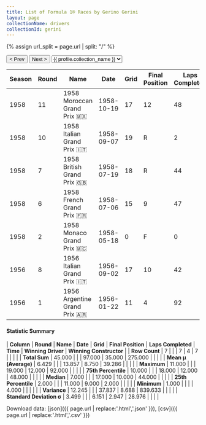 ```yaml
---
title: List of Formula 1® Races by Gerino Gerini
layout: page
collectionName: drivers
collectionId: gerini
---
```


{% assign url_split = page.url | split: "/" %}
<div id="collection-navigation">
<button onclick="selector.options[selector.selectedIndex-1].value && (window.location = selector.options[selector.selectedIndex-1].value);">&lt; Prev</button>
<button onclick="selector.options[selector.selectedIndex+1].value && (window.location = selector.options[selector.selectedIndex+1].value);">Next &gt;</button>
<select id="selector" onchange="this.options[this.selectedIndex].value && (window.location = this.options[this.selectedIndex].value);">
  {% for collectionId in site.data[page.collectionName].refs %}
    {% if collectionId == page.collectionId %}
      {% assign selected = "selected" %}
    {% else %}
      {% assign selected = "" %}
    {% endif %}
    {% assign profile = site.data[page.collectionName][collectionId].profile %}
    <option value="/f1/{{ page.collectionName }}/{{ collectionId }}/{{ url_split[4] }}" {{ selected }}>{{ profile.collection_name }}</option>
  {% endfor %}
</select>
</div>

| Season | Round | Name | Date | Grid | Final Position | Laps Completed | Time | Winning Driver | Winning Constructor |
|--|--|--|--|--|--|--|--|--|--|
| 1958 | 11 | 1958 Moroccan Grand Prix 🇲🇦 | 1958-10-19 | 17 | 12 | 48 |   | Stirling Moss 🇬🇧 | Vanwall 🇬🇧 |
| 1958 | 10 | 1958 Italian Grand Prix 🇮🇹 | 1958-09-07 | 19 | R | 2 |   | Tony Brooks 🇬🇧 | Vanwall 🇬🇧 |
| 1958 | 7 | 1958 British Grand Prix 🇬🇧 | 1958-07-19 | 18 | R | 44 |   | Peter Collins 🇬🇧 | Ferrari 🇮🇹 |
| 1958 | 6 | 1958 French Grand Prix 🇫🇷 | 1958-07-06 | 15 | 9 | 47 |   | Mike Hawthorn 🇬🇧 | Ferrari 🇮🇹 |
| 1958 | 2 | 1958 Monaco Grand Prix 🇲🇨 | 1958-05-18 | 0 | F | 0 |   | Maurice Trintignant 🇫🇷 | Cooper 🇬🇧 |
| 1956 | 8 | 1956 Italian Grand Prix 🇮🇹 | 1956-09-02 | 17 | 10 | 42 |   | Stirling Moss 🇬🇧 | Maserati 🇮🇹 |
| 1956 | 1 | 1956 Argentine Grand Prix 🇦🇷 | 1956-01-22 | 11 | 4 | 92 |   | Juan Fangio 🇦🇷 | Ferrari 🇮🇹 |

#### Statistic Summary

| **Column** | **Round** | **Name** | **Date** | **Grid** | **Final Position** | **Laps Completed** | **Time** | **Winning Driver** | **Winning Constructor** |
| **Row Count** | 7 |  |  | 7 | 4 | 7 |  |  |  |
| **Total Sum** | 45.000 |  |  | 97.000 | 35.000 | 275.000 |  |  |  |
| **Mean μ (Average)** | 6.429 |  |  | 13.857 | 8.750 | 39.286 |  |  |  |
| **Maximum** | 11.000 |  |  | 19.000 | 12.000 | 92.000 |  |  |  |
| **75th Percentile** | 10.000 |  |  | 18.000 | 12.000 | 48.000 |  |  |  |
| **Median** | 7.000 |  |  | 17.000 | 10.000 | 44.000 |  |  |  |
| **25th Percentile** | 2.000 |  |  | 11.000 | 9.000 | 2.000 |  |  |  |
| **Minimum** | 1.000 |  |  |  | 4.000 |  |  |  |  |
| **Variance** | 12.245 |  |  | 37.837 | 8.688 | 839.633 |  |  |  |
| **Standard Deviation σ** | 3.499 |  |  | 6.151 | 2.947 | 28.976 |  |  |  |

Download data: [json]({{ page.url | replace:'.html','.json' }}), [csv]({{ page.url | replace:'.html','.csv' }})
